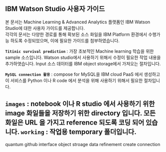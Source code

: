 
## IBM Watson Studio 사용자 가이드

 본 문서는 Machine Learning & Advanced Analytics 플랫폼인 IBM Watson Studio에 대한 사용자 가이드를 제공합니다.   
  각각의 문서는 다양한 경로를 통해 확보된 소스 화일을 IBM Platform 환경에서 수행가능 하도록 수정되었으며, 이에 필요한 가이드를 첨부하였습니다.

**`Titinic survival prediction`** : 가장 초보적인 Machine learning 학습을 위한 sample 소스입니다. Watson studio에서 사용하기 위해서 수정이 필요한 작업 내용을 추가하엿습니다. Input 소스 데이터를 IBM object storage에서 가져오는 절차입니다.

**`MySQL connection 활용`** : compose for MySQL을 IBM cloud PaaS 에서 생성하고 이 서비스를 Python 이나 R code 에서 분석을 위해 사용하기 위해서 필요한 절차입니다.



**`images`** : notebook 이나 R studio 에서 사용하기 위한 image 화일들을 저장하기 위한 directory 입니다. 모든 화일은 URL 을 가지고 reference 되도록 코딩 되어 있습니다. 
**`working`** : 작업용 temporary 폴더입니다. 
------------------
quantum
github interface
object stroage
data refinement
create connection

